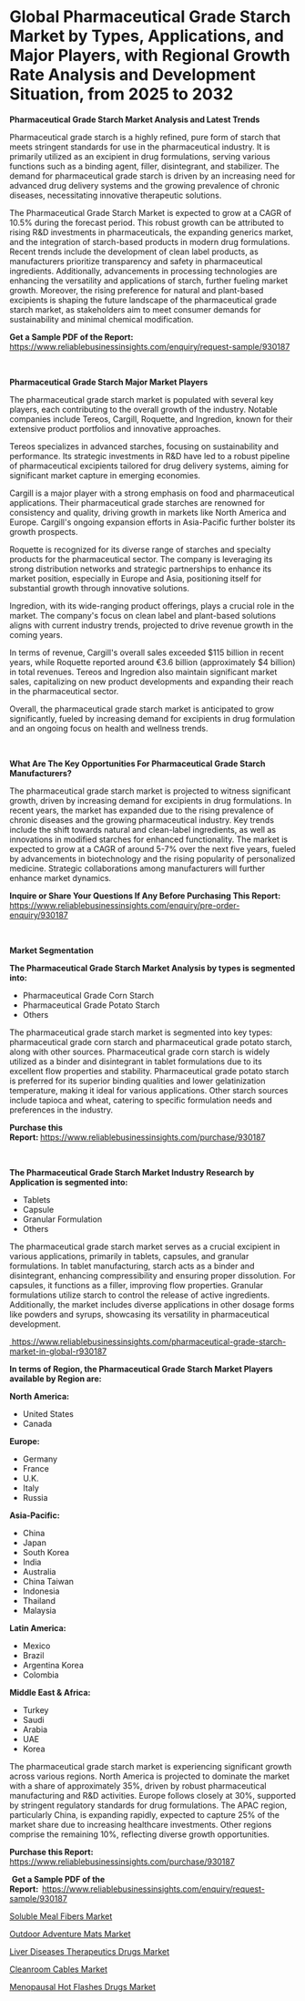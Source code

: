 <p><h1>Global Pharmaceutical Grade Starch Market by Types, Applications, and Major Players, with Regional Growth Rate Analysis and Development Situation, from 2025 to 2032</h1></p><p><strong>Pharmaceutical Grade Starch Market Analysis and Latest Trends</strong></p>
<p><p>Pharmaceutical grade starch is a highly refined, pure form of starch that meets stringent standards for use in the pharmaceutical industry. It is primarily utilized as an excipient in drug formulations, serving various functions such as a binding agent, filler, disintegrant, and stabilizer. The demand for pharmaceutical grade starch is driven by an increasing need for advanced drug delivery systems and the growing prevalence of chronic diseases, necessitating innovative therapeutic solutions.</p><p>The Pharmaceutical Grade Starch Market is expected to grow at a CAGR of 10.5% during the forecast period. This robust growth can be attributed to rising R&D investments in pharmaceuticals, the expanding generics market, and the integration of starch-based products in modern drug formulations. Recent trends include the development of clean label products, as manufacturers prioritize transparency and safety in pharmaceutical ingredients. Additionally, advancements in processing technologies are enhancing the versatility and applications of starch, further fueling market growth. Moreover, the rising preference for natural and plant-based excipients is shaping the future landscape of the pharmaceutical grade starch market, as stakeholders aim to meet consumer demands for sustainability and minimal chemical modification.</p></p>
<p><strong>Get a Sample PDF of the Report:&nbsp;</strong> <a href="https://www.reliablebusinessinsights.com/enquiry/request-sample/930187?utm_campaign=101&utm_medium=2&utm_source=Github&utm_content=ia&utm_term=21032025&utm_id=pharmaceutical-grade-starch">https://www.reliablebusinessinsights.com/enquiry/request-sample/930187</a></p>
<p>&nbsp;</p>
<p><strong>Pharmaceutical Grade Starch Major Market Players</strong></p>
<p><p>The pharmaceutical grade starch market is populated with several key players, each contributing to the overall growth of the industry. Notable companies include Tereos, Cargill, Roquette, and Ingredion, known for their extensive product portfolios and innovative approaches.</p><p>Tereos specializes in advanced starches, focusing on sustainability and performance. Its strategic investments in R&D have led to a robust pipeline of pharmaceutical excipients tailored for drug delivery systems, aiming for significant market capture in emerging economies.</p><p>Cargill is a major player with a strong emphasis on food and pharmaceutical applications. Their pharmaceutical grade starches are renowned for consistency and quality, driving growth in markets like North America and Europe. Cargill's ongoing expansion efforts in Asia-Pacific further bolster its growth prospects.</p><p>Roquette is recognized for its diverse range of starches and specialty products for the pharmaceutical sector. The company is leveraging its strong distribution networks and strategic partnerships to enhance its market position, especially in Europe and Asia, positioning itself for substantial growth through innovative solutions.</p><p>Ingredion, with its wide-ranging product offerings, plays a crucial role in the market. The company's focus on clean label and plant-based solutions aligns with current industry trends, projected to drive revenue growth in the coming years.</p><p>In terms of revenue, Cargill's overall sales exceeded $115 billion in recent years, while Roquette reported around €3.6 billion (approximately $4 billion) in total revenues. Tereos and Ingredion also maintain significant market sales, capitalizing on new product developments and expanding their reach in the pharmaceutical sector.</p><p>Overall, the pharmaceutical grade starch market is anticipated to grow significantly, fueled by increasing demand for excipients in drug formulation and an ongoing focus on health and wellness trends.</p></p>
<p>&nbsp;</p>
<p><strong>What Are The Key Opportunities For Pharmaceutical Grade Starch Manufacturers?</strong></p>
<p><p>The pharmaceutical grade starch market is projected to witness significant growth, driven by increasing demand for excipients in drug formulations. In recent years, the market has expanded due to the rising prevalence of chronic diseases and the growing pharmaceutical industry. Key trends include the shift towards natural and clean-label ingredients, as well as innovations in modified starches for enhanced functionality. The market is expected to grow at a CAGR of around 5-7% over the next five years, fueled by advancements in biotechnology and the rising popularity of personalized medicine. Strategic collaborations among manufacturers will further enhance market dynamics.</p></p>
<p><strong>Inquire or Share Your Questions If Any Before Purchasing This Report:</strong> <a href="https://www.reliablebusinessinsights.com/enquiry/pre-order-enquiry/930187?utm_campaign=101&utm_medium=2&utm_source=Github&utm_content=ia&utm_term=21032025&utm_id=pharmaceutical-grade-starch">https://www.reliablebusinessinsights.com/enquiry/pre-order-enquiry/930187</a></p>
<p>&nbsp;</p>
<p><strong>Market Segmentation</strong></p>
<p><strong>The Pharmaceutical Grade Starch Market Analysis by types is segmented into:</strong></p>
<p><ul><li>Pharmaceutical Grade Corn Starch</li><li>Pharmaceutical Grade Potato Starch</li><li>Others</li></ul></p>
<p><p>The pharmaceutical grade starch market is segmented into key types: pharmaceutical grade corn starch and pharmaceutical grade potato starch, along with other sources. Pharmaceutical grade corn starch is widely utilized as a binder and disintegrant in tablet formulations due to its excellent flow properties and stability. Pharmaceutical grade potato starch is preferred for its superior binding qualities and lower gelatinization temperature, making it ideal for various applications. Other starch sources include tapioca and wheat, catering to specific formulation needs and preferences in the industry.</p></p>
<p><strong>Purchase this Report:&nbsp;</strong><a href="https://www.reliablebusinessinsights.com/purchase/930187?utm_campaign=101&utm_medium=2&utm_source=Github&utm_content=ia&utm_term=21032025&utm_id=pharmaceutical-grade-starch">https://www.reliablebusinessinsights.com/purchase/930187</a></p>
<p>&nbsp;</p>
<p><strong>The Pharmaceutical Grade Starch Market Industry Research by Application is segmented into:</strong></p>
<p><ul><li>Tablets</li><li>Capsule</li><li>Granular Formulation</li><li>Others</li></ul></p>
<p><p>The pharmaceutical grade starch market serves as a crucial excipient in various applications, primarily in tablets, capsules, and granular formulations. In tablet manufacturing, starch acts as a binder and disintegrant, enhancing compressibility and ensuring proper dissolution. For capsules, it functions as a filler, improving flow properties. Granular formulations utilize starch to control the release of active ingredients. Additionally, the market includes diverse applications in other dosage forms like powders and syrups, showcasing its versatility in pharmaceutical development.</p></p>
<p><a href="https://www.reliablebusinessinsights.com/pharmaceutical-grade-starch-market-in-global-r930187?utm_campaign=101&utm_medium=2&utm_source=Github&utm_content=ia&utm_term=21032025&utm_id=pharmaceutical-grade-starch">&nbsp;https://www.reliablebusinessinsights.com/pharmaceutical-grade-starch-market-in-global-r930187</a></p>
<p><strong>In terms of Region, the Pharmaceutical Grade Starch Market Players available by Region are:</strong></p>
<p>
    <p> <strong> North America: </strong>
        <ul>
            <li>United States</li>
            <li>Canada</li>
        </ul>
        </p> 
    <p> <strong> Europe: </strong>
        <ul>
            <li>Germany</li>
            <li>France</li>
            <li>U.K.</li>
            <li>Italy</li>
            <li>Russia</li>
        </ul>
        </p> 
    <p> <strong> Asia-Pacific: </strong>
        <ul>
            <li>China</li>
            <li>Japan</li>
            <li>South Korea</li>
            <li>India</li>
            <li>Australia</li>
            <li>China Taiwan</li>
            <li>Indonesia</li>
            <li>Thailand</li>
            <li>Malaysia</li>
        </ul>
        </p> 
    <p> <strong> Latin America: </strong>
        <ul>
            <li>Mexico</li>
            <li>Brazil</li>
            <li>Argentina Korea</li>
            <li>Colombia</li>
        </ul>
        </p> 
    <p> <strong> Middle East & Africa: </strong>
        <ul>
            <li>Turkey</li>
            <li>Saudi</li>
            <li>Arabia</li>
            <li>UAE</li>
            <li>Korea</li>
        </ul>
    </p>
    </p>
<p><p>The pharmaceutical grade starch market is experiencing significant growth across various regions. North America is projected to dominate the market with a share of approximately 35%, driven by robust pharmaceutical manufacturing and R&D activities. Europe follows closely at 30%, supported by stringent regulatory standards for drug formulations. The APAC region, particularly China, is expanding rapidly, expected to capture 25% of the market share due to increasing healthcare investments. Other regions comprise the remaining 10%, reflecting diverse growth opportunities.</p></p>
<p><strong>Purchase this Report: </strong><a href="https://www.reliablebusinessinsights.com/purchase/930187?utm_campaign=101&utm_medium=2&utm_source=Github&utm_content=ia&utm_term=21032025&utm_id=pharmaceutical-grade-starch">https://www.reliablebusinessinsights.com/purchase/930187</a></p>
<p>&nbsp;<strong>Get a Sample PDF of the Report:&nbsp;&nbsp;</strong><a href="https://www.reliablebusinessinsights.com/enquiry/request-sample/930187?utm_campaign=101&utm_medium=2&utm_source=Github&utm_content=ia&utm_term=21032025&utm_id=pharmaceutical-grade-starch">https://www.reliablebusinessinsights.com/enquiry/request-sample/930187</a></p>
<p><strong></strong></p>
<p><p><a href="https://github.com/djihencygnel74/Market-Research-Report-List-1/blob/main/soluble-meal-fibers-market.md?utm_campaign=101&utm_medium=2&utm_source=Github&utm_content=ia&utm_term=21032025&utm_id=pharmaceutical-grade-starch">Soluble Meal Fibers Market</a></p><p><a href="https://github.com/berkemiars2j/Market-Research-Report-List-1/blob/main/outdoor-adventure-mats-market.md?utm_campaign=101&utm_medium=2&utm_source=Github&utm_content=ia&utm_term=21032025&utm_id=pharmaceutical-grade-starch">Outdoor Adventure Mats Market</a></p><p><a href="https://github.com/variothonia/Market-Research-Report-List-1/blob/main/liver-diseases-therapeutics-drugs-market.md?utm_campaign=101&utm_medium=2&utm_source=Github&utm_content=ia&utm_term=21032025&utm_id=pharmaceutical-grade-starch">Liver Diseases Therapeutics Drugs Market</a></p><p><a href="https://github.com/kaforarvero/Market-Research-Report-List-1/blob/main/cleanroom-cables-market.md?utm_campaign=101&utm_medium=2&utm_source=Github&utm_content=ia&utm_term=21032025&utm_id=pharmaceutical-grade-starch">Cleanroom Cables Market</a></p><p><a href="https://github.com/zymerivarrik6/Market-Research-Report-List-1/blob/main/menopausal-hot-flashes-drugs-market.md?utm_campaign=101&utm_medium=2&utm_source=Github&utm_content=ia&utm_term=21032025&utm_id=pharmaceutical-grade-starch">Menopausal Hot Flashes Drugs Market</a></p></p>